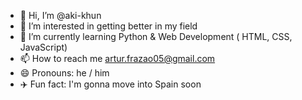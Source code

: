 - 👋 Hi, I’m @aki-khun
- 👀 I’m interested in getting better in my field
- 🌱 I’m currently learning Python & Web Development ( HTML, CSS, JavaScript)
- 📫 How to reach me artur.frazao05@gmail.com
- 😄 Pronouns: he / him
- ✈️ Fun fact: I'm gonna move into Spain soon

<!---
aki-khun/aki-khun is a ✨ special ✨ repository because its `README.md` (this file) appears on your GitHub profile.
You can click the Preview link to take a look at your changes.
--->
